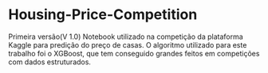 # Housing-Price-Competition
Primeira versão(V 1.0) Notebook utilizado na competição da plataforma Kaggle para predição do preço de casas. O algoritmo utilizado para este trabalho foi o XGBoost, que tem conseguido grandes feitos em competições com dados estruturados. 
